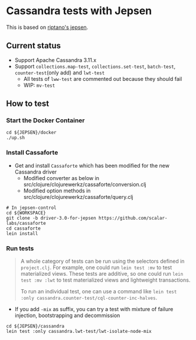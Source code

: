 # Cassandra tests with Jepsen

This is based on [riptano's jepsen](https://github.com/riptano/jepsen/tree/cassandra/cassandra).

## Current status
- Support Apache Cassandra 3.11.x
- Support `collections.map-test`, `collections.set-test`, `batch-test`, `counter-test`(only add) and `lwt-test`
  - All tests of `lww-test` are commented out because they should fail
  - WIP: `mv-test`

## How to test
### Start the Docker Container

```
cd ${JEPSEN}/docker
./up.sh
```

### Install Cassaforte
- Get and install `Cassaforte` which has been modified for the new Cassandra driver
  - Modified converter as below in src/clojure/clojurewerkz/cassaforte/conversion.clj
  - Modified option methods in src/clojure/clojurewerkz/cassaforte/query.clj

```
# In jepsen-control
cd ${WORKSPACE}
git clone -b driver-3.0-for-jepsen https://github.com/scalar-labs/cassaforte
cd cassaforte
lein install
```

### Run tests

> A whole category of tests can be run using the selectors defined in `project.clj`. For example, one could run `lein test :mv` to test materialized views. These tests are additive, so one could run `lein test :mv :lwt` to test materialized views and lightweight transactions.
> 
> To run an individual test, one can use a command like `lein test :only cassandra.counter-test/cql-counter-inc-halves`.

- If you add `-mix` as suffix, you can try a test with mixture of failure injection, bootstrapping and decommission

```
cd ${JEPSEN}/cassandra
lein test :only cassandra.lwt-test/lwt-isolate-node-mix
```
